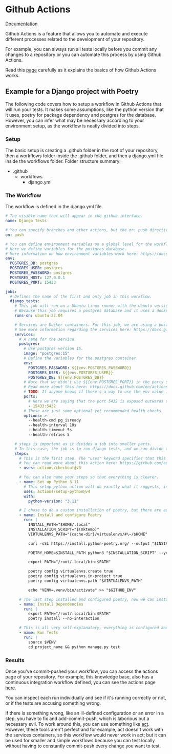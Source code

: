 # Github Actions

[Documentation](https://docs.github.com/en/actions)

Github Actions is a feature that allows you to automate and execute different processes related to the development of your repository.

For example, you can always run all tests locally before you commit any changes to a repository or you can automate this process by using Github Actions.

Read this [page](https://docs.github.com/en/actions/learn-github-actions/understanding-github-actions) carefully as it explains the basics of how Github Actions works.

## Example for a Django project with Poetry

The following code covers how to setup a workflow in Github Actions that will run your tests.
It makes some assumptions, like the python version that it uses, poetry for package dependency and postgres for the database. However, you can infer what may be necessary according to your environment setup, as the workflow is neatly divided into steps.

### Setup

The basic setup is creating a .github folder in the root of your repository, then a workflows folder inside the .github folder, and then a django.yml file inside the workflows folder. Folder structure summary:

- .github
  - workflows
    - django.yml

### The Workflow

The workflow is defined in the django.yml file.

```yaml
# The visible name that will appear in the github interface.
name: Django Tests

# You can specify branches and other actions, but the on: push directive is one of the most basics. Everytime there's a push on any branch, this workflow will be triggered and will execute its jobs.
on: push

# You can define environment variables on a global level for the workflow.
# Here we define variables for the postgres database.
# More information on how environment variables work here: https://docs.github.com/en/actions/learn-github-actions/variables#defining-environment-variables-for-a-single-workflow
env:
  POSTGRES_DB: postgres
  POSTGRES_USER: postgres
  POSTGRES_PASSWORD: postgres
  POSTGRES_HOST: 127.0.0.1
  POSTGRES_PORT: 15433

jobs:
  # Defines the name of the first and only job in this workflow.
  django_tests:
    # This job will run on a Ubuntu Linux runner with the Ubuntu version 22.04.
    # Because this job requires a postgres database and it uses a docker container for that purpose. The Runner must be a Linux-based OS.
    runs-on: ubuntu-22.04

    # Services are Docker containers. For this job, we are using a postgres container for the database.
    # See more information regarding the services here: https://docs.github.com/en/actions/using-containerized-services/about-service-containers
    services:
      # A name for the service.
      postgres:
        # Use postgres version 15.
        image: "postgres:15"
        # Define the variables for the postgres container.
        env:
          POSTGRES_PASSWORD: ${{env.POSTGRES_PASSWORD}}
          POSTGRES_USER: ${{env.POSTGRES_USER}}
          POSTGRES_DB: ${{env.POSTGRES_DB}}
        # Note that we didn't use ${{env.POSTGRES_PORT}} in the ports section. That's because you don't have access to the env object in the ports section.
        # Read more about this here: https://docs.github.com/en/actions/learn-github-actions/contexts#context-availability
        # TODO: If anyone knows if there's a way to use the env value in the ports, feel free to make a PR.
        ports:
          # Here we are saying that the port 5432 is exposed outwards through port 15433.
          - 15433:5432
        # These are just some optional yet recommended health checks.
        options: >-
          --health-cmd pg_isready
          --health-interval 10s
          --health-timeout 5s
          --health-retries 5

    # steps is important as it divides a job into smaller parts.
    # In this case, the job is to run django tests, and we can divide that job into smaller steps.
    steps:
      # This is the first step. The "uses" keyword specifies that this step will run v3 of the actions/checkout action. This is an action that checks out your repository onto the runner, allowing you to run scripts or other actions against your code (such as build and test tools).
      # You can read more about this action here: https://github.com/actions/checkout#readme
      - uses: actions/checkout@v3

      # You can also name your steps so that everything is clearer.
      - name: Set up Python 3.11
        # This setup-python action will do exactly what it suggests, install python in your runner's OS. Note that v4 is not the version of python, it's the version of the action.
        uses: actions/setup-python@v4
        with:
          python-version: "3.11"

      # I chose to do a custom installation of poetry, but there are actions that will handle this for you. For example: https://github.com/snok/install-poetry
      - name: Install and configure Poetry
        run: |
          INSTALL_PATH="$HOME/.local"
          INSTALLATION_SCRIPT="$(mktemp)"
          VIRTUALENVS_PATH="{cache-dir}/virtualenvs/#\~/$HOME"

          curl -sSL https://install.python-poetry.org/ --output "$INSTALLATION_SCRIPT"

          POETRY_HOME=$INSTALL_PATH python3 "$INSTALLATION_SCRIPT" --yes --version="1.3.2"

          export PATH="/root/.local/bin:$PATH"

          poetry config virtualenvs.create true
          poetry config virtualenvs.in-project true
          poetry config virtualenvs.path "$VIRTUALENVS_PATH"

          echo "VENV=.venv/bin/activate" >> "$GITHUB_ENV"

      # The last step installed and configured poetry, now we can install our dependencies.
      - name: Install Dependencies
        run: |
          export PATH="/root/.local/bin:$PATH"
          poetry install --no-interaction

      # This is all very self-explanatory, everything is configured and ready for execution, simply invoke the tests.
      - name: Run Tests
        run: |
          source $VENV
          cd project_name && python manage.py test
```

### Results

Once you've commit-pushed your workflow, you can access the actions page of your repository. For example, this knowledge base, also has a continuous integration workflow defined, you can see the actions page [here](https://github.com/runtimerevolution/python-knowledge-base/actions).

You can inspect each run individually and see if it's running correctly or not, or if the tests are accusing something wrong.

If there is something wrong, like an ill-defined configuration or an error in a step, you have to fix and add-commit-push, which is laborious but a necessary evil. To work around this, you can use something like [act](https://github.com/nektos/act). However, these tools aren't perfect and for example, act doesn't work with the services containers, so this workflow would never work in act; but it can be used for smaller and simple workflows because you can test locally without having to constantly commit-push every change you want to test.
